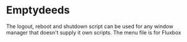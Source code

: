 # Emptydeeds

The logout, reboot and shutdown script can be used for any window manager that 
doesn't supply it own scripts. The menu file is for Fluxbox
